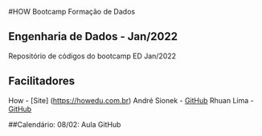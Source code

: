#HOW Bootcamp Formação de Dados

## Engenharia de Dados - Jan/2022

Repositório de códigos do bootcamp ED Jan/2022

## Facilitadores

How          - [Site]  (https://howedu.com.br)
André Sionek - [GitHub](https://github.com/andresionek91)
Rhuan Lima   - [GitHub](https://github.com/rhuanlima)


##Calendário:
08/02: Aula GitHub